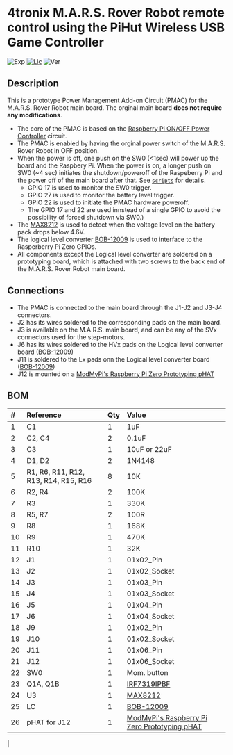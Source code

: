 # 4tronix M.A.R.S. Rover Robot remote control using the PiHut Wireless USB Game Controller

![Exp](https://img.shields.io/badge/Use-Experimental-orange.svg)
[![Lic](https://img.shields.io/badge/License-Apache2.0-green)](http://www.apache.org/licenses/LICENSE-2.0)
![Ver](https://img.shields.io/badge/version-1.3-blue)

## Description

This is a prototype Power Management Add-on Circuit (PMAC) for the M.A.R.S. Rover Robot main board. 
The orginal main board **does not require any modifications**. 

* The core of the PMAC is based on the [Raspberry Pi ON/OFF Power Controller](http://www.mosaic-industries.com/embedded-systems/microcontroller-projects/raspberry-pi/on-off-power-controller) circuit.
* The PMAC is enabled by having the orginal power switch of the M.A.R.S. Rover Robot in OFF position. 
* When the power is off, one push on the SW0 (<1sec) will power up the board and the Raspbery Pi. When the power is on, a longer push on SW0 (~4 sec) initiates the shutdown/poweroff of the Raspeberry Pi and the power off of the main board after that. See [`scripts`](scripts) for details.
  * GPIO 17 is used to monitor the SW0 trigger.
  * GPIO 27 is used to monitor the battery level trigger.
  * GPIO 22 is used to initiate the PMAC hardware poweroff.
  * The GPIO 17 and 22 are used innstead of a single GPIO to avoid the possibility of forced shutdown via SW0.)
* The [MAX8212](https://www.analog.com/en/products/max8212.html) is used to detect when the voltage level on the battery pack drops below 4.6V.
* The logical level converter [BOB-12009](https://www.sparkfun.com/products/12009) is used to interface to the Rasperberry Pi Zero GPIOs.
* All components except the Logical level converter are soldered on a prototyping board, which is attached with two screws to the back end of the M.A.R.S. Rover Robot main board.

## Connections

* The PMAC is connected to the main board through the J1-J2 and J3-J4 connectors.
* J2 has its wires soldered to the corresponding pads on the main board.
* J3 is available on the M.A.R.S. main board, and can be any of the SVx connectors used for the step-motors.
* J6 has its wires soldered to the HVx pads on the Logical level converter board ([BOB-12009](https://www.sparkfun.com/products/12009))
* J11 is soldered to the Lx pads onn the Logical level converter board ([BOB-12009](https://www.sparkfun.com/products/12009))
* J12 is mounted on a [ModMyPi's Raspberry Pi Zero Prototyping pHAT](https://core-electronics.com.au/modmypi-zero-prototyping-phat-zero.html) 

## BOM

|# |Reference|Qty|Value|
|:---|:---|:---|:---|
|1|C1|1|1uF|
|2|C2, C4|2|0.1uF|
|3|C3|1|10uF or 22uF|||
|4|D1, D2|2|1N4148|
|5|R1, R6, R11, R12, R13, R14, R15, R16|8|10K|
|6|R2, R4|2|100K|
|7|R3|1|330K|
|8|R5, R7|2|100R|
|9|R8|1|168K|
|10|R9|1|470K|
|11|R10|1|32K|
|12|J1|1|01x02_Pin|
|13|J2|1|01x02_Socket|
|14|J3|1|01x03_Pin|
|15|J4|1|01x03_Socket|
|16|J5|1|01x04_Pin|
|17|J6|1|01x04_Socket|
|18|J9|1|01x02_Pin|
|19|J10|1|01x02_Socket|
|20|J11|1|01x06_Pin|
|21|J12|1|01x06_Socket|
|22|SW0|1|Mom. button|
|23|Q1A, Q1B|1|[IRF7319IPBF](https://www.infineon.com/dgdl/irf7319pbf.pdf?fileId=5546d462533600a4015355f5c82f1b41)|
|24|U3|1|[MAX8212](https://www.analog.com/en/products/max8212.html)|
|25|LC|1|[BOB-12009](https://www.sparkfun.com/products/12009)|
|26|pHAT for J12|1|[ModMyPi's Raspberry Pi Zero Prototyping pHAT](https://core-electronics.com.au/modmypi-zero-prototyping-phat-zero.html) |
|



